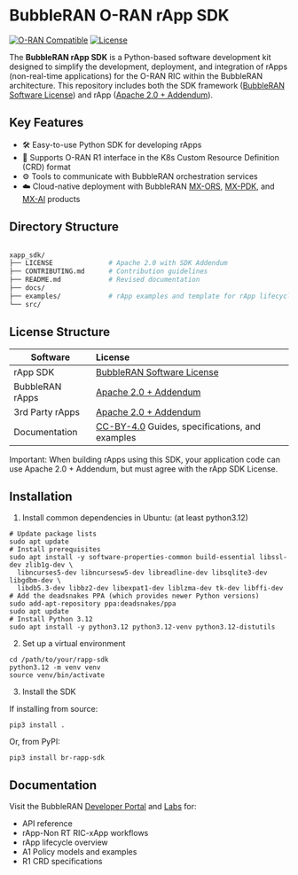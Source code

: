# BubbleRAN O-RAN rApp SDK

[![O-RAN Compatible](https://img.shields.io/badge/O--RAN_Compatible-v2.1-green)](https://www.o-ran.org)
[![License](https://img.shields.io/badge/License-Apache_2.0_With_SDK_Addendum-blue.svg)](LICENSE)

The **BubbleRAN rApp SDK** is a Python-based software development kit designed to simplify the development, deployment, and integration of rApps (non-real-time applications) for the O-RAN RIC within the BubbleRAN architecture.
This repository includes both the SDK framework ([BubbleRAN Software License](https://bubbleran.com/resources/files/BubbleRAN_Licence-Agreement-1.3.pdf)) and rApp ([Apache 2.0 + Addendum](https://github.com/bubbleran/rApp_sdk/blob/main/LICENSE)).

## Key Features
- 🛠️ Easy-to-use Python SDK for developing rApps
- 📡 Supports O-RAN R1 interface in the K8s Custom Resource Definition (CRD) format
- ⚙️ Tools to communicate with BubbleRAN orchestration services
- ☁️ Cloud-native deployment with BubbleRAN [MX-ORS](https://bubbleran.com/products/mx-ors/), [MX-PDK](https://bubbleran.com/products/mx-pdk/), and [MX-AI](https://bubbleran.com/products/mx-ai/) products

## Directory Structure

```bash

xapp_sdk/
├── LICENSE              # Apache 2.0 with SDK Addendum
├── CONTRIBUTING.md      # Contribution guidelines
├── README.md            # Revised documentation
├── docs/
├── examples/            # rApp examples and template for rApp lifecycle management (LCM) 
└── src/

```


## License Structure

| Software  | License |
| ------------- |:-------------|
| rApp SDK				    | [BubbleRAN Software License](https://bubbleran.com/resources/files/BubbleRAN_Licence-Agreement-1.3.pdf) |
| BubbleRAN rApps		  | [Apache 2.0 + Addendum](https://github.com/bubbleran/xapp_sdk/blob/main/LICENSE) |
| 3rd Party rApps			| [Apache 2.0 + Addendum](https://github.com/bubbleran/xapp_sdk/blob/main/LICENSE)  | 
| Documentation				| [CC-BY-4.0](https://creativecommons.org/licenses/by/4.0/deed.en)	Guides, specifications, and examples | 

Important: When building rApps using this SDK, your application code can use Apache 2.0 + Addendum, but must agree with the rApp SDK License.


## Installation

1. Install common dependencies in Ubuntu: (at least python3.12)

```
# Update package lists
sudo apt update
# Install prerequisites
sudo apt install -y software-properties-common build-essential libssl-dev zlib1g-dev \
  libncurses5-dev libncursesw5-dev libreadline-dev libsqlite3-dev libgdbm-dev \
  libdb5.3-dev libbz2-dev libexpat1-dev liblzma-dev tk-dev libffi-dev
# Add the deadsnakes PPA (which provides newer Python versions)
sudo add-apt-repository ppa:deadsnakes/ppa
sudo apt update
# Install Python 3.12
sudo apt install -y python3.12 python3.12-venv python3.12-distutils
```

2. Set up a virtual environment

```
cd /path/to/your/rapp-sdk
python3.12 -m venv venv
source venv/bin/activate
```

3. Install the SDK

If installing from source:

```
pip3 install .
```
Or, from PyPI:
```
pip3 install br-rapp-sdk
```

## Documentation
Visit the BubbleRAN [Developer Portal](http://bubbleran.com/docs/devops-guide/odin/Odin/Overview) and [Labs](http://bubbleran.com/docs/user-guide/rapp-training/prerequisites) for:

- API reference
- rApp-Non RT RIC-xApp workflows
- rApp lifecycle overview
- A1 Policy models and examples
- R1 CRD specifications